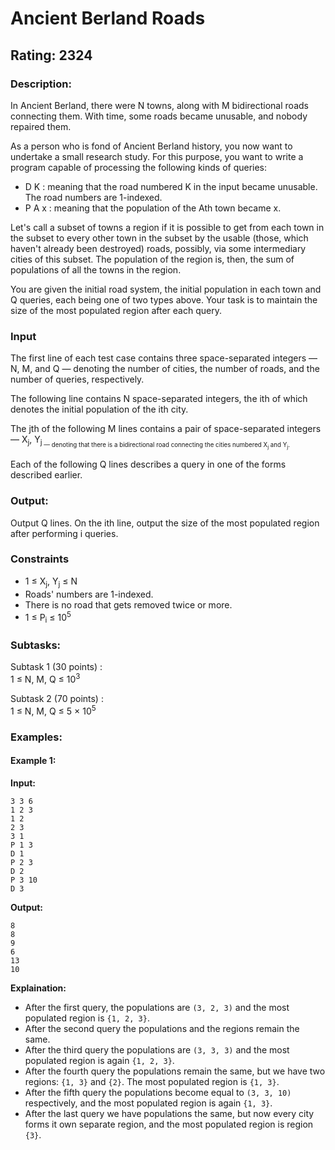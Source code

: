 # Ancient Berland Roads
## Rating: 2324
### Description:
In Ancient Berland, there were N towns, along with M bidirectional roads connecting them. With time, some roads became unusable, and nobody repaired them.

As a person who is fond of Ancient Berland history, you now want to undertake a small research study. For this purpose, you want to write a program capable of processing the following kinds of queries:
- D K : meaning that the road numbered K in the input became unusable. The road numbers are 1-indexed.
- P A x : meaning that the population of the Ath town became x.

Let's call a subset of towns a region if it is possible to get from each town in the subset to every other town in the subset by the usable (those, which haven't already been destroyed) roads, possibly, via some intermediary cities of this subset. The population of the region is, then, the sum of populations of all the towns in the region.

You are given the initial road system, the initial population in each town and Q queries, each being one of two types above. Your task is to maintain the size of the most populated region after each query.

### Input

The first line of each test case contains three space-separated integers — N, M, and Q — denoting the number of cities, the number of roads, and the number of queries, respectively.

The following line contains N space-separated integers, the ith of which denotes the initial population of the ith city.

The jth of the following M lines contains a pair of space-separated integers — X<sub>j</sub>, Y<sub>j<sub> — denoting that there is a bidirectional road connecting the cities numbered X<sub>j</sub> and Y<sub>j</sub>.

Each of the following Q lines describes a query in one of the forms described earlier.

### Output:
Output Q lines. On the ith line, output the size of the most populated region after performing i queries.

### Constraints

- 1 ≤ X<sub>j</sub>, Y<sub>j</sub> ≤ N
- Roads' numbers are 1-indexed.
- There is no road that gets removed twice or more.
- 1 ≤ P<sub>i</sub> ≤ 10<sup>5</sup>

### Subtasks:
Subtask 1 (30 points) :  
1 ≤ N, M, Q ≤ 10<sup>3</sup>

Subtask 2 (70 points) :  
1 ≤ N, M, Q ≤ 5 × 10<sup>5</sup>

### Examples:
#### Example 1:
**Input:**
```
3 3 6
1 2 3
1 2
2 3
3 1
P 1 3
D 1
P 2 3
D 2
P 3 10
D 3
```
**Output:**
```
8
8
9
6
13
10
```
**Explaination:**  
- After the first query, the populations are `(3, 2, 3)` and the most populated region is `{1, 2, 3}`.
- After the second query the populations and the regions remain the same.
- After the third query the populations are `(3, 3, 3)` and the most populated region is again `{1, 2, 3}`.
- After the fourth query the populations remain the same, but we have two regions: `{1, 3}` and `{2}`. The most populated region is `{1, 3}`.
- After the fifth query the populations become equal to `(3, 3, 10)` respectively, and the most populated region is again `{1, 3}`.
- After the last query we have populations the same, but now every city forms it own separate region, and the most populated region is region `{3}`.

